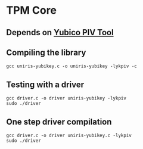 # TPM Core

## Depends on [Yubico PIV Tool](https://github.com/Yubico/yubico-piv-tool)

## Compiling the library

```console
gcc uniris-yubikey.c -o uniris-yubikey -lykpiv -c
```

## Testing with a driver

```console
gcc driver.c -o driver uniris-yubikey -lykpiv
sudo ./driver
```

## One step driver compilation

```console
gcc driver.c -o driver uniris-yubikey.c -lykpiv
sudo ./driver
```
